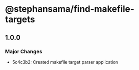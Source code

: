 # @stephansama/find-makefile-targets

## 1.0.0

### Major Changes

- 5c4c3b2: Created makefile target parser application
